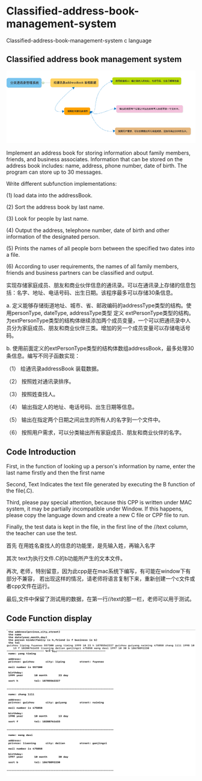 # Classified-address-book-management-system
Classified-address-book-management-system c language

## Classified address book management system

![image](https://github.com/yangtiming/Classified-address-book-management-system/blob/main/imgs/liuchengtu.png)

Implement an address book for storing information about family members, friends, and business associates. Information that can be stored on the address book includes: name, address, phone number, date of birth. The program can store up to 30 messages.

Write different subfunction implementations:

(1) load data into the addressBook.

(2) Sort the address book by last name.

(3) Look for people by last name.

(4) Output the address, telephone number, date of birth and other information of the designated person.

(5) Prints the names of all people born between the specified two dates into a file.

(6) According to user requirements, the names of all family members, friends and business partners can be classified and output.

实现存储家庭成员、朋友和商业伙伴信息的通讯录。可以在通讯录上存储的信息包括：名字、地址、电话号码、出生日期。该程序最多可以存储30条信息。

a.	定义能够存储街道地址、城市、省、邮政编码的addressType类型的结构。使用personType, dateType, addressType类型 定义 extPersonType类型的结构。为extPersonType类型的结构体继续添加两个成员变量，一个可以把通讯录中人员分为家庭成员、朋友和商业伙伴三类。增加的另一个成员变量可以存储电话号码。

b.	使用前面定义的extPersonType类型的结构体数组addressBook，最多处理30条信息。编写不同子函数实现：

（1）	给通讯录addressBook 装载数据。

（2）	按照姓对通讯录排序。

（3）	按照姓查找人。

（4）	输出指定人的地址、电话号码、出生日期等信息。

（5）	输出在指定两个日期之间出生的所有人的名字到一个文件中。

（6）	按照用户需求，可以分类输出所有家庭成员、朋友和商业伙伴的名字。




## Code Introduction

First, in the function of looking up a person's information by name, enter the last name firstly and then the first name

Second, Text Indicates the text file generated by executing the B function of the file(.C).

Third, please pay special attention, because this CPP is written under MAC system, it may be partially incompatible under Window.
If this happens, please copy the language down and create a new C file or CPP file to run.

Finally, the test data is kept in the file, in the first line of the //text column, the teacher can use the test.

首先  在用姓名查找人的信息的功能里，是先输入姓，再输入名字

其次  text为执行文件.C的b功能所产生的文本文件。

再次, 老师，特别留意，因为此cpp是在mac系统下编写，有可能在window下有部分不兼容，
若出现这样的情况，请老师将语言复制下来，重新创建一个c文件或者cpp文件在运行。

最后,文件中保留了测试用的数据，在第一行//text的那一栏，老师可以用于测试。

## Code Function display

![image](https://github.com/yangtiming/Classified-address-book-management-system/blob/main/imgs/part%20function.png)
